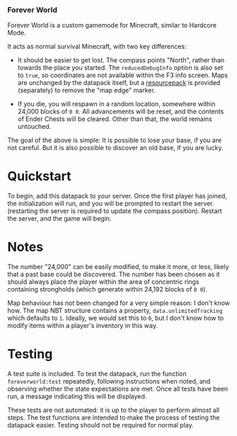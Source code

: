 ### Forever World

Forever World is a custom gamemode for Minecraft, similar to Hardcore Mode.

It acts as normal survival Minecraft, with two key differences:

 - It should be easier to get lost. The compass points "North", rather than
   towards the place you started. The `reducedDebugInfo` option is also set to
   `true`, so coordinates are not available within the F3 info screen. Maps are
   unchanged by the datapack itself, but a
   [resourcepack](http://www.github.com/skztr/foreverworld-resourcepack) is
   provided (separately) to remove the "map edge" marker.

 - If you die, you will respawn in a random location, somewhere within 24,000
   blocks of `0 0`. All advancements will be reset, and the contents of Ender
   Chests will be cleared. Other than that, the world remains untouched.

The goal of the above is simple: It is possible to lose your base, if you are
not careful. But it is also possible to discover an old base, if you are lucky.

# Quickstart

To begin, add this datapack to your server. Once the first player has joined,
the initialization will run, and you will be prompted to restart the server.
(restarting the server is required to update the compass position). Restart the
server, and the game will begin.

# Notes

The number "24,000" can be easily modified, to make it more, or less, likely
that a past base could be discovered. The number has been chosen as it should
always place the player within the area of concentric rings containing
strongholds (which generate within 24,192 blocks of `0 0`).

Map behaviour has not been changed for a very simple reason: I don't know how.
The map NBT structure contains a property, `data.unlimitedTracking` which
defaults to `1`. Ideally, we would set this to `0`, but I don't know how to
modify items within a player's inventory in this way.

# Testing

A test suite is included. To test the datapack, run the function
`foreverworld:test` repeatedly, following instructions when noted, and observing
whether the state expectations are met. Once all tests have been run, a message
indicating this will be displayed.

These tests are not automated: it is up to the player to perform almost all
steps. The test functions are intended to make the process of testing the
datapack easier. Testing should not be required for normal play.
